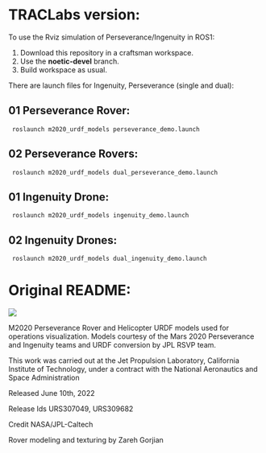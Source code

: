 
# TRACLabs version:

To use the Rviz simulation of Perseverance/Ingenuity in ROS1:

1. Download this repository in a craftsman workspace.
2. Use the **noetic-devel** branch.
3. Build workspace as usual.

There are launch files for Ingenuity, Perseverance (single and dual):

## 01 Perseverance Rover:

```
 roslaunch m2020_urdf_models perseverance_demo.launch
 ```

## 02 Perseverance Rovers:

```
 roslaunch m2020_urdf_models dual_perseverance_demo.launch
 ```

## 01 Ingenuity Drone:

```
 roslaunch m2020_urdf_models ingenuity_demo.launch
 ```

## 02 Ingenuity Drones:

```
 roslaunch m2020_urdf_models dual_ingenuity_demo.launch
 ```

# Original  README:

![](./docs/m20-urdf-banner.png)


M2020 Perseverance Rover and Helicopter URDF models used for operations visualization. Models courtesy of the Mars 2020 Perseverance and Ingenuity teams and URDF conversion by JPL RSVP team.

This work was carried out at the Jet Propulsion Laboratory, California Institute of Technology, under a contract with the National Aeronautics and Space Administration

Released June 10th, 2022

Release Ids URS307049, URS309682

Credit NASA/JPL-Caltech

Rover modeling and texturing by Zareh Gorjian

